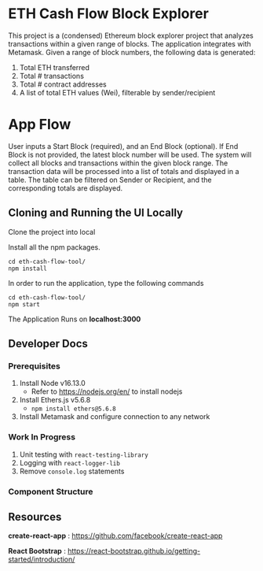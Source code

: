 # ETH Cash Flow Block Explorer

This project is a (condensed) Ethereum block explorer project that analyzes transactions within a given range of blocks. The application integrates with Metamask. Given a range of block numbers, the following data is generated:

1. Total ETH transferred
2. Total # transactions
3. Total # contract addresses
4. A list of total ETH values (Wei), filterable by sender/recipient

# App Flow

User inputs a Start Block (required), and an End Block (optional). If End Block is not provided, the latest block number will be used. The system will collect all blocks and transactions within the given block range. The transaction data will be processed into a list of totals and displayed in a table. The table can be filtered on Sender or Recipient, and the corresponding totals are displayed.

## Cloning and Running the UI Locally

Clone the project into local

Install all the npm packages.

```
cd eth-cash-flow-tool/
npm install
```

In order to run the application, type the following commands

```
cd eth-cash-flow-tool/
npm start
```

The Application Runs on **localhost:3000**

## Developer Docs

### Prerequisites

1. Install Node v16.13.0
   - Refer to https://nodejs.org/en/ to install nodejs
2. Install Ethers.js v5.6.8
   - `npm install ethers@5.6.8`
3. Install Metamask and configure connection to any network

### Work In Progress

1. Unit testing with `react-testing-library`
2. Logging with `react-logger-lib`
3. Remove `console.log` statements

### Component Structure

## Resources

**create-react-app** :
https://github.com/facebook/create-react-app

**React Bootstrap** : https://react-bootstrap.github.io/getting-started/introduction/

```

```
